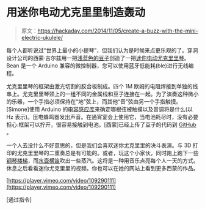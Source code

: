 # 用迷你电动尤克里里制造轰动

> 原文：<https://hackaday.com/2014/11/05/create-a-buzz-with-the-mini-electric-ukulele/>

每个人都听说过“世界上最小的小提琴”，但我们认为是时候来点更乐观的了。穿洞设计公司的西蒙·吉尔兹用一把[浅蓝色的豆子](https://punchthrough.com/bean/)创造了一把[迷你电动尤克里里琴](http://www.instructables.com/id/Tiny-electric-ukulele/)。Bean 是一个 Arduino 兼容的微控制器，您可以使用蓝牙低能耗(ble)进行无线编程。

尤克里里琴的框架由激光切割的胶合板制成。四个 1M 欧姆的电阻焊接到单独的线串上。尤克里里琴颈上的一组不同的金属线和豆子连接在一起。为了演奏这种微小的乐器，一个手指必须保持在“地”弦上，而其他“音”弦由另一个手指触摸。[Simone]使用 Arduino 的[电容感应库](http://playground.arduino.cc/Main/CapacitiveSensor?from=Main.CapSense)来确定哪根弦被触摸以及音调将是什么(以 Hz 表示)。压电蜂鸣器发出声音。在通宵宴会上使用它，当电池耗尽时，没有必要担心:框架可以拧开，很容易接触到电池。[西蒙]已经上传了豆子的代码到 [GitHub](https://github.com/PunchThrough/ukulele) 。

一个人去没什么不好意思的，但是我们会喜欢迷你尤克里里的决斗表演。与 3D 打印的尤克里里琴的二重奏总是有可能的。或者，玩这个小家伙，同时跑上跑下一些[钢琴楼梯](http://hackaday.com/2013/11/11/hackprinceton-piano-stairs/)，而[水壶横笛](http://hackaday.com/2012/04/18/steam-fife/)吹出一些蒸汽。这将是一种用音乐点亮每个人一天的方式。休息之后看看迷你尤克里里的视频。你也可以在她的网站上看到更多西蒙的作品。

[https://player.vimeo.com/video/109290111](https://player.vimeo.com/video/109290111)

[通过指令]